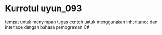# Kurrotul uyun_093
tempat untuk menyimpan tugas
contoh untuk menggunakan inheritance dan interface 
dengan bahasa pemograman C#
